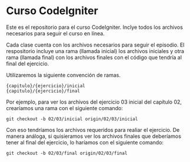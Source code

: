 # Curso CodeIgniter

Este es el repositorio para el curso CodeIgniter. Inclye todos los archivos necesarios para seguir el curso en línea. 

Cada clase cuenta con los archivos necesarios para seguir el episodio. El respositorio incluye una rama (llamada inicial) los archivos iniciales y otra rama (llamada final) con los archivos finales con el código que tendría al final del ejercicio. 

Utilizaremos la siguiente convención de ramas. 

	{capitulo}/{ejercicio}/inicial
	{capitulo}/{ejercicio}/final

Por ejemplo, para ver los archivos del ejercicio 03 inicial del capítulo 02, crearíamos una rama con el siguiente comando:

	git checkout -b 02/03/inicial origin/02/03/inicial

Con eso tendríamos los archivos requeridos para realiar el ejercicio. De manera análoga, si quisieramos ver los archivos finales que deberíamos tener al final del ejercicio, lo haríamos con el siguiente comando: 

	git checkout -b 02/03/final origin/02/03/final